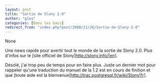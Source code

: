 ```yaml
---
layout: post
title: "Sortie de Slony 2.0"
author: "gleu"
categories: [Dans les bacs]
redirect_from: "index.php?post/2008/11/26/Sortie-de-Slony-2.0"
---
```



None

<!--more-->


Une news rapide pour avertir tout le monde de la sortie de Slony 2.0. Plus d'infos sur le [site officiel de Slony|http://slony.info/|en].

Désolé, j'ai trop peu de temps pour en faire plus. Juste un dernier mot pour rappeler qu'une traduction du manuel de la 1.2 est en cours de finition et que [toute aide est la bienvenue|http://trac.postgresql.fr/wiki/Slony|fr].